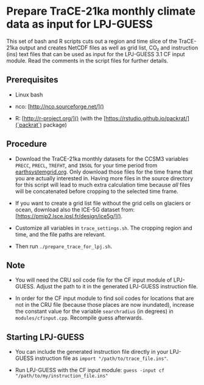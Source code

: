 Prepare TraCE-21ka monthly climate data as input for LPJ-GUESS 
===============================================================

This set of bash and R scripts cuts out a region and time slice of the TraCE-21ka output and creates NetCDF files as well as grid list, CO₂ and instruction (ins) text files that can be used as input for the LPJ-GUESS 3.1 CF input module.
Read the comments in the script files for further details.

Prerequisites
-------------

- Linux bash

- nco: [http://nco.sourceforge.net/]()

- R: [http://r-project.org/]() (with the [https://rstudio.github.io/packrat/](`packrat`) package)

Procedure
---------

- Download the TraCE-21ka monthly datasets for the CCSM3 variables `PRECC`, `PRECL`, `TREFHT`, and `INSOL` for your time period from [earthsystemgrid.org](https://www.earthsystemgrid.org/dataset/ucar.cgd.ccsm3.trace.html).
Only download those files for the time frame that you are actually interested in.
Having more files in the source directory for this script will lead to much extra calculation time because _all_ files will be concatenated before cropping to the selected time frame.

- If you want to create a grid list file without the grid cells on glaciers or ocean, download also the ICE-5G dataset from: [https://pmip2.lsce.ipsl.fr/design/ice5g/]().

- Customize all variables in `trace_settings.sh`. The cropping region and time, and the file paths are relevant.

- Then run `./prepare_trace_for_lpj.sh`.

Note
----

- You will need the CRU soil code file for the CF input module of LPJ-GUESS. Adjust the path to it in the generated LPJ-GUESS instruction file.

- In order for the CF input module to find soil codes for locations that are not in the CRU file (because those places are now inundated), increase the constant value for the variable `searchradius` (in degrees) in `modules/cfinput.cpp`. Recompile guess afterwards.

Starting LPJ-GUESS
------------------

- You can include the generated instruction file directly in your LPJ-GUESS instruction file as `import "/path/to/trace_file.ins"`.

- Run LPJ-GUESS with the CF input module: `guess -input cf "/path/to/my/instruction_file.ins"`
